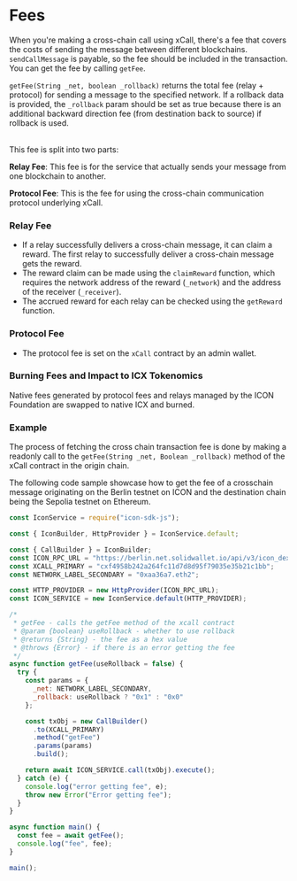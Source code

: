 # Fees

When you're making a cross-chain call using xCall, there's a fee that covers the costs of sending the message between different blockchains. `sendCallMessage` is payable, so the fee should be included in the transaction. You can get the fee by calling `getFee`.

`getFee(String _net, boolean _rollback)` returns the total fee (relay + protocol) for sending a message to the specified network. If a rollback data is provided, the `_rollback` param should be set as true because there is an additional backward direction fee (from destination back to source) if rollback is used.

\
This fee is split into two parts:

**Relay Fee**: This fee is for the service that actually sends your message from one blockchain to another.&#x20;

**Protocol Fee**: This is the fee for using the cross-chain communication protocol underlying xCall.

### Relay Fee

* If a relay successfully delivers a cross-chain message, it can claim a reward. The first relay to successfully deliver a cross-chain message gets the reward.
* The reward claim can be made using the `claimReward` function, which requires the network address of the reward (`_network`) and the address of the receiver (`_receiver`).
* The accrued reward for each relay can be checked using the `getReward` function.

### Protocol Fee

* The protocol fee is set on the `xCall` contract by an admin wallet.

### Burning Fees and Impact to ICX Tokenomics

Native fees generated by protocol fees and relays managed by the ICON Foundation are swapped to native ICX and burned.

### Example

The process of fetching the cross chain transaction fee is done by making a readonly call to the `getFee(String _net, Boolean _rollback)` method of the xCall contract in the origin chain.

The following code sample showcase how to get the fee of a crosschain message originating on the Berlin testnet on ICON and the destination chain being the Sepolia testnet on Ethereum.

```javascript
const IconService = require("icon-sdk-js");

const { IconBuilder, HttpProvider } = IconService.default;

const { CallBuilder } = IconBuilder;
const ICON_RPC_URL = "https://berlin.net.solidwallet.io/api/v3/icon_dex";
const XCALL_PRIMARY = "cxf4958b242a264fc11d7d8d95f79035e35b21c1bb";
const NETWORK_LABEL_SECONDARY = "0xaa36a7.eth2";

const HTTP_PROVIDER = new HttpProvider(ICON_RPC_URL);
const ICON_SERVICE = new IconService.default(HTTP_PROVIDER);

/*
 * getFee - calls the getFee method of the xcall contract
 * @param {boolean} useRollback - whether to use rollback
 * @returns {String} - the fee as a hex value
 * @throws {Error} - if there is an error getting the fee
 */
async function getFee(useRollback = false) {
  try {
    const params = {
      _net: NETWORK_LABEL_SECONDARY,
      _rollback: useRollback ? "0x1" : "0x0"
    };

    const txObj = new CallBuilder()
      .to(XCALL_PRIMARY)
      .method("getFee")
      .params(params)
      .build();

    return await ICON_SERVICE.call(txObj).execute();
  } catch (e) {
    console.log("error getting fee", e);
    throw new Error("Error getting fee");
  }
}

async function main() {
  const fee = await getFee();
  console.log("fee", fee);
}

main();
```
